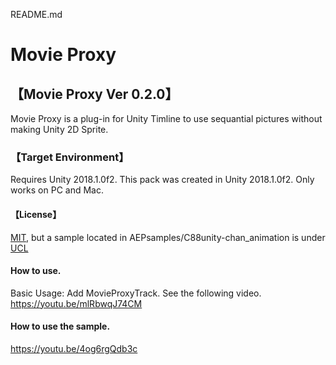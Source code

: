 
README.md
# Movie Proxy

## 【Movie Proxy Ver 0.2.0】
Movie Proxy is a plug-in for Unity Timline to use sequantial pictures without making Unity 2D Sprite.

### 【Target Environment】
Requires Unity 2018.1.0f2.
This pack was created in Unity 2018.1.0f2.
Only works on PC and Mac.

#### 【License】
[MIT](LICENSE.txt), but a sample located in AEPsamples/C88unity-chan_animation is under [UCL](http://unity-chan.com/contents/guideline_en/)

#### How to use.

Basic Usage:
Add MovieProxyTrack.
See the following video.
https://youtu.be/mlRbwqJ74CM


#### How to use the sample.
https://youtu.be/4og6rgQdb3c


